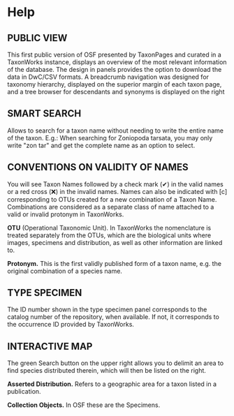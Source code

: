 # Help

## PUBLIC VIEW

This first public version of OSF presented by TaxonPages and curated in a TaxonWorks instance, displays an overview of the most relevant information of the database. The design in panels provides the option to download the data in DwC/CSV formats.
A breadcrumb navigation was designed for taxonomy hierarchy, displayed on the superior margin of each taxon page, and a tree browser for descendants and synonyms is displayed on the right

## SMART SEARCH

Allows to search for a taxon name without needing to write the entire name of the taxon. E.g.: When searching for Zoniopoda tarsata, you may only write "zon tar" and get the complete name as an option to select.

## CONVENTIONS ON VALIDITY OF NAMES

You will see Taxon Names followed by a check mark (✔) in the valid names or a red cross (❌) in the invalid names. Names can also be indicated with [c] corresponding to OTUs created for a new combination of a Taxon Name. Combinations are considered as a separate class of name attached to a valid or invalid protonym in TaxonWorks.

**OTU** (Operational Taxonomic Unit). In TaxonWorks the nomenclature is treated separately from the OTUs, which are the biological units where images, specimens and distribution, as well as other information are linked to.

**Protonym.** This is the first validly published form of a taxon name, e.g. the original combination of a species name.

## TYPE SPECIMEN

The ID number shown in the type specimen panel corresponds to the catalog number of the repository, when available. If not, it corresponds to the occurrence ID provided by TaxonWorks.

## INTERACTIVE MAP

The green Search button on the upper right allows you to delimit an area to find species distributed therein, which will then be listed on the right.

**Asserted Distribution.** Refers to a geographic area for a taxon listed in a publication.

**Collection Objects.** In OSF these are the Specimens.
